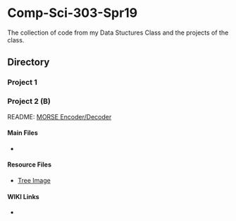 # Comp-Sci-303-Spr19
The collection of code from my Data Stuctures Class and the projects of the class.

## Directory  

### Project 1  

### Project 2 (B)
README: [MORSE Encoder/Decoder](https://github.com/RedGrinGrumbler/Comp-Sci-303-Spr19/blob/master/Proj2_README.md "Project 2 README file")
#### Main Files  
+ 
#### Resource Files  
+ [Tree Image](https://github.com/RedGrinGrumbler/Comp-Sci-303-Spr19/blob/master/Proj2_ResourceFile_TreeImg.png "Tree Image")
#### WIKI Links  
+ 
